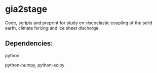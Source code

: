 # gia2stage

Code, scripts and preprint for study on viscoelastic coupling of the solid earth, climate forcing and ice sheet discharge.

## Dependencies:

python

python-numpy, python-scipy
